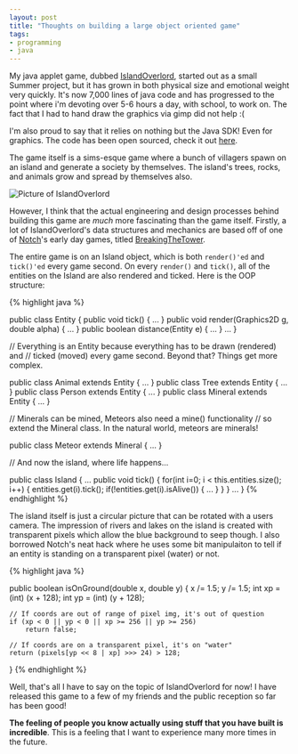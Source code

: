 ```yaml
---
layout: post
title: "Thoughts on building a large object oriented game"
tags:
- programming
- java
---
```


My java applet game, dubbed [IslandOverlord](http://codelucas.com/pages/island-overlord.html), started out as a small Summer project, but it has grown in both physical size and emotional weight very quickly. It's now 7,000 lines of java code and has progressed to the point where i'm devoting over 5-6 hours a day, with school, to work on. The fact that I had to hand draw the graphics via gimp did not help :(

I'm also proud to say that it relies on nothing but the Java SDK! Even for graphics. The code has been open sourced, check it out [here](https://github.com/codelucas/islandoverlord).

The game itself is a sims-esque game where a bunch of villagers spawn on an island and generate a society by themselves. The island's trees, rocks, and animals grow and spread by themselves also.

![Picture of IslandOverlord](http://i1145.photobucket.com/albums/o516/lukepop/da522032.png)

However, I think that the actual engineering and design processes behind building this game are *much* more fascinating than the game itself. Firstly, a lot of IslandOverlord's data structures and mechanics are based off of one of [Notch](https://mojang.com/notch/)'s early day games, titled [BreakingTheTower](https://mojang.com/notch/ld12/breaking/).

The entire game is on an Island object, which is both `render()'ed` and `tick()'ed` every game second. On every `render()` and `tick()`, all of the entities on the Island are also rendered and ticked. Here is the OOP structure:

{% highlight java %}

public class Entity {
    public void tick() { ... }
    public void render(Graphics2D g, double alpha) { ... }
    public boolean distance(Entity e) { ... }
    ...
}

// Everything is an Entity because everything has to be drawn (rendered) and
// ticked (moved) every game second. Beyond that? Things get more complex.

public class Animal extends Entity { ... }
public class Tree extends Entity { ... }
public class Person extends Entity { ... }
public class Mineral extends Entity { ... }

// Minerals can be mined, Meteors also need a mine() functionality
// so extend the Mineral class. In the natural world, meteors are minerals!

public class Meteor extends Mineral { ... }

// And now the island, where life happens...

public class Island {
    ...
    public void tick() {
        for(int i=0; i < this.entities.size(); i++) {
            entities.get(i).tick();
            if(!entities.get(i).isAlive()) {
                ...
            }
        }
    }
    ...
}
{% endhighlight %}

The island itself is just a circular picture that can be rotated with a users camera. The impression of rivers and lakes on the island is created with transparent pixels which allow the blue background to seep though. I also borrowed Notch's neat hack where he uses some bit manipulaiton to tell if an entity is standing on a transparent pixel (water) or not.

{% highlight java %}

public boolean isOnGround(double x, double y) {
    x /= 1.5;
    y /= 1.5;
    int xp = (int) (x + 128);
    int yp = (int) (y + 128);

    // If coords are out of range of pixel img, it's out of question
    if (xp < 0 || yp < 0 || xp >= 256 || yp >= 256) 
        return false;

    // If coords are on a transparent pixel, it's on "water"
    return (pixels[yp << 8 | xp] >>> 24) > 128;
}
{% endhighlight %}

Well, that's all I have to say on the topic of IslandOverlord for now! I have released this game to a few of my friends and the public reception so far has been good! 

**The feeling of people you know actually using stuff that you have built is incredible**. This is a feeling that I want to experience many more times in the future.

